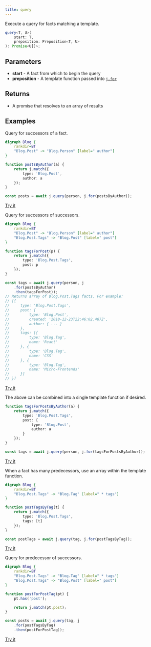 ```yaml
---
title: query
---
```


Execute a query for facts matching a template.

```typescript
query<T, U>(
    start: T,
    preposition: Preposition<T, U>
): Promise<U[]>;
```

## Parameters

* **start** - A fact from which to begin the query
* **preposition** - A template function passed into [`j.for`](../for/)

## Returns

* A promise that resolves to an array of results

## Examples

Query for successors of a fact.

```dot
digraph Blog {
    rankdir=BT
    "Blog.Post" -> "Blog.Person" [label=" author"]
}
```

```typescript
function postsByAuthor(a) {
    return j.match({
        type: 'Blog.Post',
        author: a
    });
}

const posts = await j.query(person, j.for(postsByAuthor));
```

[Try it](/examples/query/successors)

Query for successors of successors.

```dot
digraph Blog {
    rankdir=BT
    "Blog.Post" -> "Blog.Person" [label=" author"]
    "Blog.Post.Tags" -> "Blog.Post" [label=" post"]
}
```

```typescript
function tagsForPost(p) {
    return j.match({
        type: 'Blog.Post.Tags',
        post: p
    });
}

const tags = await j.query(person, j
    .for(postsByAuthor)
    .then(tagsForPost));
// Returns array of Blog.Post.Tags facts. For example:
// [{
//     type: 'Blog.Post.Tags',
//     post: {
//         type: 'Blog.Post',
//         created: '2018-12-23T22:46:02.487Z',
//         author: { ... }
//     },
//     tags: [{
//         type: 'Blog.Tag',
//         name: 'React'
//     }, {
//         type: 'Blog.Tag',
//         name: 'CSS'
//     }, {
//         type: 'Blog.Tag',
//         name: 'Micro-Frontends'
//     }]
// }]
```

[Try it](/examples/query/successors-of-successors)

The above can be combined into a single template function if desired.

```typescript
function tagsForPostsByAuthor(a) {
    return j.match({
        type: 'Blog.Post.Tags',
        post: {
            type: 'Blog.Post',
            author: a
        }
    });
}

const tags = await j.query(person, j.for(tagsForPostsByAuthor));
```

[Try it](/examples/query/combined-successors-of-successors)

When a fact has many predecessors, use an array within the template function.

```dot
digraph Blog {
    rankdir=BT
    "Blog.Post.Tags" -> "Blog.Tag" [label=" * tags"]
}
```

```typescript
function postTagsByTag(t) {
    return j.match({
        type: 'Blog.Post.Tags',
        tags: [t]
    });
}

const postTags = await j.query(tag, j.for(postTagsByTag));
```

[Try it](/examples/query/many-predecessors)

Query for predecessor of successors.

```dot
digraph Blog {
    rankdir=BT
    "Blog.Post.Tags" -> "Blog.Tag" [label=" * tags"]
    "Blog.Post.Tags" -> "Blog.Post" [label=" post"]
}
```

```typescript
function postForPostTag(pt) {
    pt.has('post');

    return j.match(pt.post);
}

const posts = await j.query(tag, j
    .for(postTagsByTag)
    .then(postForPostTag));
```

[Try it](/examples/query/predecessors-of-successors)